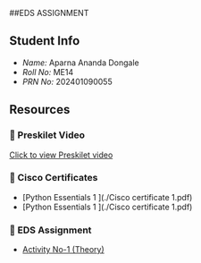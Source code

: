 ##EDS ASSIGNMENT

## Student Info
- *Name:* Aparna Ananda Dongale
- *Roll No:* ME14  
- *PRN No:* 202401090055  

## Resources

### 🎥 Preskilet Video
[Click to view Preskilet video](https://preskilet.com/67f29e6fc7c642001d824019)

### 📄 Cisco Certificates
- [Python Essentials 1 ](./Cisco certificate 1.pdf)
- [Python Essentials 1 ](./Cisco certificate 1.pdf)

### 📝 EDS Assignment
- [Activity No-1 (Theory)](./EDS_THEORY_ACTIVITY_NO-1.pdf)
